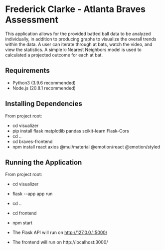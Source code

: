 # Frederick Clarke - Atlanta Braves Assessment

This application allows for the provided batted ball data to be analyzed individually, in addition to producing graphs to visualize the overall trends within the data. A user can iterate through at bats, watch the video, and view the statistics. A simple k-Nearest Neighbors model is used to calculated a projected outcome for each at bat.

## Requirements
- Python3 (3.9.6 recommended)
- Node.js (20.8.1 recommended)

## Installing Dependencies
From project root:
- cd visualizer
- pip install flask matplotlib pandas scikit-learn Flask-Cors
- cd ..
- cd braves-frontend
- npm install react axios @mui/material @emotion/react @emotion/styled

## Running the Application
From project root:
- cd visualizer
- flask --app app run
- cd ..
- cd frontend
- npm start

- The Flask API will run on http://127.0.0.1:5000/
- The frontend will run on http://localhost:3000/
